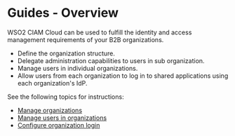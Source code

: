 # Guides - Overview

WSO2 CIAM Cloud can be used to fulfill the identity and access management requirements of your B2B organizations. 

- Define the organization structure.
- Delegate administration capabilities to users in sub organization.
- Manage users in individual organizations.
- Allow users from each organization to log in to shared applications using each organization's IdP.

See the following topics for instructions:

-   [Manage organizations](../../guides/b2b-org-management/b2b-org-mgt-overview)
-   [Manage users in organizations](../../guides/org-user-management)
-   [Configure organization login](../../guides/organization-login/org-login-overview)